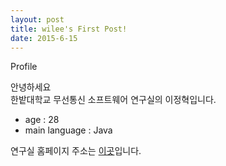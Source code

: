 ```yaml
---
layout: post
title: wilee's First Post!
date: 2015-6-15
---
```


  Profile
  
  안녕하세요  
  한밭대학교 무선통신 소프트웨어 연구실의 이정혁입니다.  

  - age : 28
  - main language : Java

 연구실 홈페이지 주소는 [이곳]입니다.  

[이곳]:http://wisoft.hanbat.ac.kr
